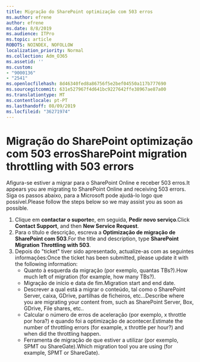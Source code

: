```yaml
---
title: Migração do SharePoint optimização com 503 erros
ms.author: efrene
author: efrene
ms.date: 8/8/2019
ms.audience: ITPro
ms.topic: article
ROBOTS: NOINDEX, NOFOLLOW
localization_priority: Normal
ms.collection: Adm_O365
ms.assetid: ''
ms.custom:
- "9000136"
- "2541"
ms.openlocfilehash: 8d46340fed8a86756f5e2bef04550a117b777690
ms.sourcegitcommit: 631e527967f4d641bc9227642ffe38967ae87a00
ms.translationtype: MT
ms.contentlocale: pt-PT
ms.lasthandoff: 08/09/2019
ms.locfileid: "36271974"
---
```

# <a name="sharepoint-migration-throttling-with-503-errors"></a><span data-ttu-id="2176d-102">Migração do SharePoint optimização com 503 erros</span><span class="sxs-lookup"><span data-stu-id="2176d-102">SharePoint migration throttling with 503 errors</span></span>

<span data-ttu-id="2176d-103">Afigura-se estiver a migrar para o SharePoint Online e receber 503 erros.</span><span class="sxs-lookup"><span data-stu-id="2176d-103">It appears you are migrating to SharePoint Online and receiving 503 errors.</span></span> <span data-ttu-id="2176d-104">Siga os passos abaixo, para a Microsoft pode ajudá-lo logo que possível.</span><span class="sxs-lookup"><span data-stu-id="2176d-104">Please follow the steps below so we may assist you as soon as possible.</span></span> 

1. <span data-ttu-id="2176d-105">Clique em **contactar o suporte**e, em seguida, **Pedir novo serviço**.</span><span class="sxs-lookup"><span data-stu-id="2176d-105">Click **Contact Support**, and then **New Service Request**.</span></span>
2. <span data-ttu-id="2176d-106">Para o título e descrição, escreva a **Optimização de migração de SharePoint com 503**.</span><span class="sxs-lookup"><span data-stu-id="2176d-106">For the title and description, type **SharePoint Migration Throttling with 503**.</span></span>
3. <span data-ttu-id="2176d-107">Depois do "ticket" tiver sido apresentado, actualize-as com as seguintes informações:</span><span class="sxs-lookup"><span data-stu-id="2176d-107">Once the ticket has been submitted, please update it with the following information:</span></span>
    - <span data-ttu-id="2176d-108">Quanto à esquerda da migração (por exemplo, quantas TBs?).</span><span class="sxs-lookup"><span data-stu-id="2176d-108">How much left of migration (for example, how many TBs?).</span></span>
    - <span data-ttu-id="2176d-109">Migração de início e data de fim.</span><span class="sxs-lookup"><span data-stu-id="2176d-109">Migration start and end date.</span></span>
    - <span data-ttu-id="2176d-110">Descrever a qual está a migrar o conteúdo, tal como o SharePoint Server, caixa, GDrive, partilhas de ficheiros, etc...</span><span class="sxs-lookup"><span data-stu-id="2176d-110">Describe where you are migrating your content from, such as SharePoint Server, Box, GDrive, File shares, etc..</span></span>
    - <span data-ttu-id="2176d-111">Calcular o número de erros de aceleração (por exemplo, x throttle por hora?) e quando foi a optimização de acontecer.</span><span class="sxs-lookup"><span data-stu-id="2176d-111">Estimate the number of throttling errors (for example, x throttle per hour?) and when did the throttling happen.</span></span>
    - <span data-ttu-id="2176d-112">Ferramenta de migração de que estiver a utilizar (por exemplo, SPMT ou ShareGate).</span><span class="sxs-lookup"><span data-stu-id="2176d-112">Which migration tool you are using (for example, SPMT or ShareGate).</span></span>


